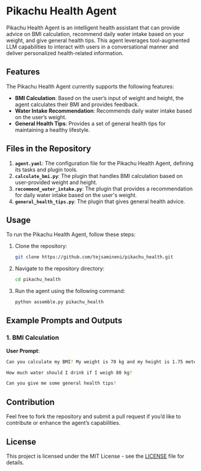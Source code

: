 # Pikachu Health Agent

Pikachu Health Agent is an intelligent health assistant that can provide advice on BMI calculation, recommend daily water intake based on your weight, and give general health tips. This agent leverages tool-augmented LLM capabilities to interact with users in a conversational manner and deliver personalized health-related information.

## Features
The Pikachu Health Agent currently supports the following features:
- **BMI Calculation**: Based on the user’s input of weight and height, the agent calculates their BMI and provides feedback.
- **Water Intake Recommendation**: Recommends daily water intake based on the user’s weight.
- **General Health Tips**: Provides a set of general health tips for maintaining a healthy lifestyle.

## Files in the Repository
1. **`agent.yaml`**: The configuration file for the Pikachu Health Agent, defining its tasks and plugin tools.
2. **`calculate_bmi.py`**: The plugin that handles BMI calculation based on user-provided weight and height.
3. **`recommend_water_intake.py`**: The plugin that provides a recommendation for daily water intake based on the user's weight.
4. **`general_health_tips.py`**: The plugin that gives general health advice.

## Usage
To run the Pikachu Health Agent, follow these steps:

1. Clone the repository:
    ```bash
    git clone https://github.com/tejsamineni/pikachu_health.git
    ```
2. Navigate to the repository directory:
    ```bash
    cd pikachu_health
    ```
3. Run the agent using the following command:
    ```bash
    python assemble.py pikachu_health
    ```

## Example Prompts and Outputs

### 1. BMI Calculation
**User Prompt**: 
```bash
Can you calculate my BMI? My weight is 70 kg and my height is 1.75 meters.
```
```bash
How much water should I drink if I weigh 80 kg?
```
```bash
Can you give me some general health tips?
```
## Contribution

Feel free to fork the repository and submit a pull request if you’d like to contribute or enhance the agent’s capabilities.

## License

This project is licensed under the MIT License - see the [LICENSE](LICENSE) file for details.

